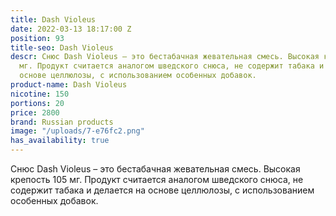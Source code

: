 ```yaml
---
title: Dash Violeus
date: 2022-03-13 18:17:00 Z
position: 93
title-seo: Dash Violeus
descr: Снюс Dash Violeus – это бестабачная жевательная смесь. Высокая крепость 105
  мг. Продукт считается аналогом шведского снюса, не содержит табака и делается на
  основе целлюлозы, с использованием особенных добавок.
product-name: Dash Violeus
nicotine: 150
portions: 20
price: 2800
brand: Russian products
image: "/uploads/7-e76fc2.png"
has_availability: true
---
```


Снюс Dash Violeus – это бестабачная жевательная смесь. Высокая крепость 105 мг. Продукт считается аналогом шведского снюса, не содержит табака и делается на основе целлюлозы, с использованием особенных добавок.